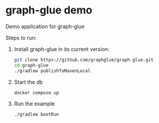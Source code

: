 # graph-glue demo

Demo application for graph-glue

Steps to run:

1. Install graph-glue in its current version:
    ```sh
    git clone https://github.com/graphglue/graph-glue.git
    cd graph-glue
    ./gradlew publishToMavenLocal
    ```

2. Start the db
    ```sh
    docker compose up
    ```

3. Run the example
    ```sh
    ./gradlew bootRun